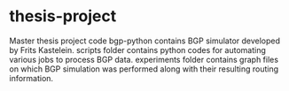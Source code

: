 # thesis-project
Master thesis project code
bgp-python contains BGP simulator developed by Frits Kastelein.
scripts folder contains python codes for automating various jobs to process BGP data.
experiments folder contains graph files on which BGP simulation was performed along with their resulting routing information.
